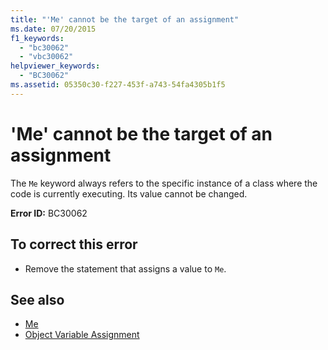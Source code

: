 ```yaml
---
title: "'Me' cannot be the target of an assignment"
ms.date: 07/20/2015
f1_keywords: 
  - "bc30062"
  - "vbc30062"
helpviewer_keywords: 
  - "BC30062"
ms.assetid: 05350c30-f227-453f-a743-54fa4305b1f5
---
```

# 'Me' cannot be the target of an assignment
The `Me` keyword always refers to the specific instance of a class where the code is currently executing. Its value cannot be changed.  
  
 **Error ID:** BC30062  
  
## To correct this error  
  
- Remove the statement that assigns a value to `Me`.  
  
## See also

- [Me](../programming-guide/program-structure/me-my-mybase-and-myclass.md#me)
- [Object Variable Assignment](../programming-guide/language-features/variables/object-variable-assignment.md)
